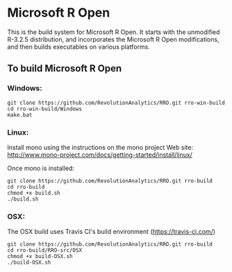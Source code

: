 # Microsoft R Open

This is the build system for Microsoft R Open. It starts with the unmodified R-3.2.5 distribution, and incorporates the Microsoft R Open modifications, and then builds executables on various platforms.

## To build Microsoft R Open

### Windows:

```
git clone https://github.com/RevolutionAnalytics/RRO.git rro-win-build
cd rro-win-build/Windows
make.bat
```

### Linux:

Install mono using the instructions on the mono project Web site:
http://www.mono-project.com/docs/getting-started/install/linux/

Once mono is installed:

```
git clone https://github.com/RevolutionAnalytics/RRO.git rro-build
cd rro-build
chmod +x build.sh
./build.sh
```

### OSX:

The OSX build uses Travis CI's build environment (https://travis-ci.com/)

```
git clone https://github.com/RevolutionAnalytics/RRO.git rro-build
cd rro-build/RRO-src/OSX
chmod +x build-OSX.sh
./build-OSX.sh
```


